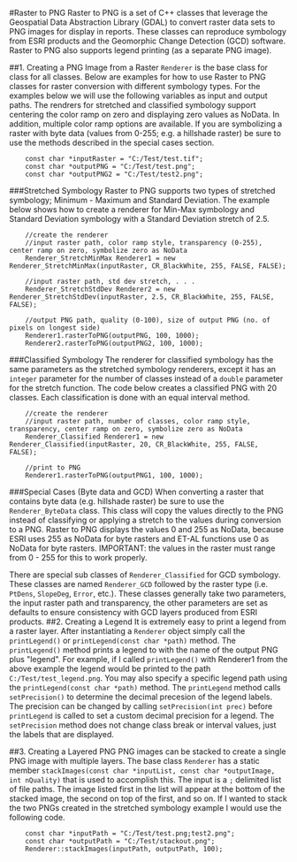 #Raster to PNG
Raster to PNG is a set of C++ classes that leverage the Geospatial Data Abstraction Library (GDAL) to convert raster data sets to PNG images for display in reports. These classes can reproduce symbology from ESRI products and the Geomorphic Change Detection (GCD) software. Raster to PNG also supports legend printing (as a separate PNG image).

##1. Creating a PNG Image from a Raster
`Renderer` is the base class for class for all classes. Below are examples for how to use Raster to PNG classes for raster conversion with different symbology types. For the examples below we will use the following variables as input and output paths. The rendrers for stretched and classified symbology support centering the color ramp on zero and displaying zero values as NoData. In addition, multiple color ramp options are available. If you are symbolizing a raster with byte data (values from 0-255; e.g. a hillshade raster) be sure to use the methods described in the special cases section.

        const char *inputRaster = "C:/Test/test.tif";
        const char *outputPNG = "C:/Test/test.png";
        const char *outputPNG2 = "C:/Test/test2.png";
 
###Stretched Symbology
Raster to PNG supports two types of stretched symbology; Minimum - Maximum and Standard Deviation. The example below shows how to create a renderer for Min-Max symbology and Standard Deviation symbology with a Standard Deviation stretch of 2.5.

        //create the renderer
        //input raster path, color ramp style, transparency (0-255), center ramp on zero, symbolize zero as NoData
        Renderer_StretchMinMax Renderer1 = new Renderer_StretchMinMax(inputRaster, CR_BlackWhite, 255, FALSE, FALSE);

        //input raster path, std dev stretch, . . . 
        Renderer_StretchStdDev Renderer2 = new Renderer_StretchStdDev(inputRaster, 2.5, CR_BlackWhite, 255, FALSE, FALSE);

        //output PNG path, quality (0-100), size of output PNG (no. of pixels on longest side)
        Renderer1.rasterToPNG(outputPNG, 100, 1000);
        Renderer2.rasterToPNG(outputPNG2, 100, 1000);
   
###Classified Symbology
The renderer for classified symbology has the same parameters as the stretched symbology renderers, except it has an `integer` parameter for the number of classes instead of a `double` parameter for the stretch function. The code below creates a classified PNG with 20 classes. Each classification is done with an equal interval method.

        //create the renderer
        //input raster path, number of classes, color ramp style, transparency, center ramp on zero, symbolize zero as NoData
        Renderer_Classified Renderer1 = new Renderer_Classified(inputRaster, 20, CR_BlackWhite, 255, FALSE, FALSE);

        //print to PNG
        Renderer1.rasterToPNG(outputPNG1, 100, 1000);

###Special Cases (Byte data and GCD)
When converting a raster that contains byte data (e.g. hillshade raster) be sure to use the `Renderer_ByteData` class. This class will copy the values directly to the PNG instead of classifying or applying a stretch to the values during conversion to a PNG. Raster to PNG displays the values 0 and 255 as NoData, because ESRI uses 255 as NoData for byte rasters and ET-AL functions use 0 as NoData for byte rasters. IMPORTANT: the values in the raster must range from 0 - 255 for this to work properly.

There are special sub classes of `Renderer_Classified` for GCD symbology. These classes are named `Renderer_GCD` followed by the raster type (i.e. `PtDens`, `SlopeDeg`, `Error`, etc.). These classes generally take two parameters, the input raster path and transparency, the other parameters are set as defaults to ensure consistency with GCD layers produced from ESRI products.
##2. Creating a Legend
It is extremely easy to print a legend from a raster layer. After instantiating a `Renderer` object simply call the `printLegend()` or `printLegend(const char *path)` method. The `printLegend()` method prints a legend to with the name of the output PNG plus "legend". For example, if I called `printLegend()` with Renderer1 from the above example the legend would be printed to the path `C:/Test/test_legend.png`. You may also specify a specific legend path using the `printLegend(const char *path)` method. The `printLegend` method calls `setPrecision()` to determine the decimal precesion of the legend labels. The precision can be changed by calling `setPrecision(int prec)` before `printLegend` is called to set a custom decimal precision for a legend. The `setPrecision` method does not change class break or interval values, just the labels that are displayed.

##3. Creating a Layered PNG
PNG images can be stacked to create a single PNG image with multiple layers. The base class `Renderer` has a static member `stackImages(const char *inputList, const char *outputImage, int nQuality)` that is used to accomplish this. The input is a `;` delimited list of file paths. The image listed first in the list will appear at the bottom of the stacked image, the second on top of the first, and so on. If I wanted to stack the two PNGs created in the stretched symbology example I would use the following code.

        const char *inputPath = "C:/Test/test.png;test2.png";
        const char *outputPath = "C:/Test/stackout.png";
        Renderer::stackImages(inputPath, outputPath, 100);
